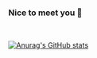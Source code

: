 ### Nice to meet you 👋  
<br>  

[![Anurag's GitHub stats](https://github-readme-stats.vercel.app/api?username=o-rchid)](https://github.com/anuraghazra/github-readme-stats)
